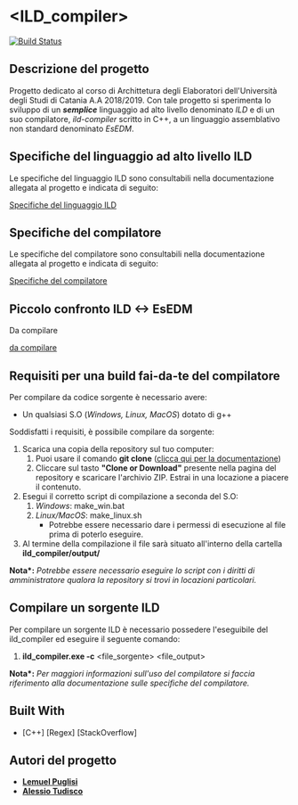 # <ILD_compiler>
[![Build Status](https://travis-ci.org/joemccann/dillinger.svg?branch=master)](https://travis-ci.org/joemccann/dillinger)

## Descrizione del progetto
Progetto dedicato al corso di Archittetura degli Elaboratori dell'Università degli Studi di Catania A.A 2018/2019.
Con tale progetto si sperimenta lo sviluppo di un *__semplice__* linguaggio ad alto livello denominato _ILD_ e di un suo compilatore, _ild-compiler_ scritto in C++, a un linguaggio assemblativo non standard denominato _EsEDM_.

## Specifiche del linguaggio ad alto livello ILD
Le specifiche del linguaggio ILD sono consultabili nella documentazione allegata al progetto e indicata di seguito:

[Specifiche del linguaggio ILD](https://github.com/LemuelPuglisi/ILD-compiler/blob/master/documentazione/language.md)

## Specifiche del compilatore
Le specifiche del compilatore sono consultabili nella documentazione allegata al progetto e indicata di seguito:

[Specifiche del compilatore](https://github.com/LemuelPuglisi/ILD-compiler/blob/master/documentazione/compiler.md)

## Piccolo confronto ILD <-> EsEDM
Da compilare

[da compilare](NULL)

## Requisiti per una build fai-da-te del compilatore
Per compilare da codice sorgente è necessario avere:
* Un qualsiasi S.O (_Windows, Linux, MacOS_) dotato di g++

Soddisfatti i requisiti, è possibile compilare da sorgente:
1. Scarica una copia della repository sul tuo computer:
   1. Puoi usare il comando __git clone__ ([clicca qui per la documentazione](https://git-scm.com/docs/git-clone))
   2. Cliccare sul tasto __"Clone or Download"__ presente nella pagina del repository e scaricare l'archivio ZIP. Estrai in una locazione a piacere il contenuto.
2. Esegui il corretto script di compilazione a seconda del S.O:
   1. _Windows_: make_win.bat
   2. _Linux/MacOS_: make_linux.sh 
      + Potrebbe essere necessario dare i permessi di esecuzione al file prima di poterlo eseguire.
3. Al termine della compilazione il file sarà situato all'interno della cartella __ild_compiler/output/__

__Nota*:__ _Potrebbe essere necessario eseguire lo script con i diritti di amministratore qualora la repository si trovi in locazioni particolari._

## Compilare un sorgente ILD
Per compilare un sorgente ILD è necessario possedere l'eseguibile del ild_compiler ed eseguire il seguente comando:
1. __ild_compiler.exe -c__ <file_sorgente> <file_output>

__Nota*:__ _Per maggiori informazioni sull'uso del compilatore si faccia riferimento alla documentazione sulle specifiche del compilatore._

## Built With
* [C++] [Regex] [StackOverflow]

## Autori del progetto
* [**Lemuel Puglisi**](https://lemuelpuglisi.github.io/)
* [**Alessio Tudisco**](https://lightdestoryweb.altervista.org)
